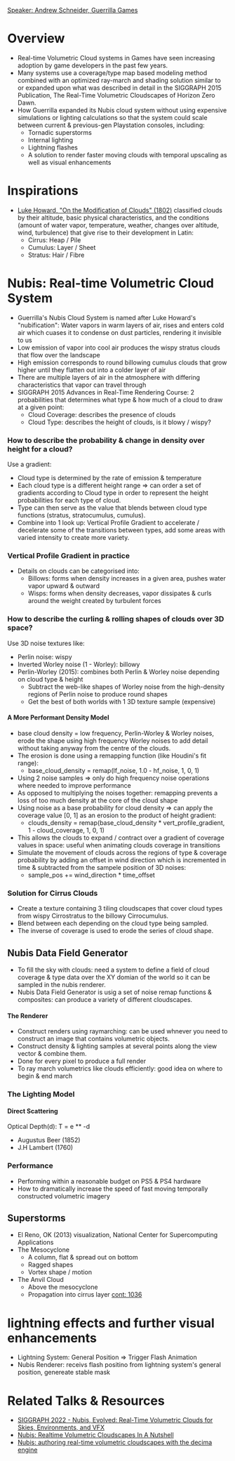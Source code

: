 [Speaker: Andrew Schneider, Guerrilla Games](https://twitter.com/vonschneidz)

# Overview
- Real-time Volumetric Cloud systems in Games have seen increasing adoption by game developers in the past few years. 
- Many systems use a coverage/type map based modeling method combined with an optimized ray-march and shading solution similar to or expanded upon what was described in detail in the SIGGRAPH 2015 Publication, The Real-Time Volumetric Cloudscapes of Horizon Zero Dawn. 
- How Guerrilla expanded its Nubis cloud system without using expensive simulations or lighting calculations so that the system could scale between current & previous-gen Playstation consoles, including:
  - Tornadic superstorms
  - Internal lighting 
  - Lightning flashes
  - A solution to render faster moving clouds with temporal upscaling as well as visual enhancements

# Inspirations
- [Luke Howard, "On the Modification of Clouds" (1802)](https://blogs.bl.uk/science/2020/04/clouds-how-luke-howard-linked-weather-lore-and-natural-philosophy.html) classified clouds by their altitude, basic physical characteristics, and the conditions (amount of water vapor, temperature, weather, changes over altitude, wind, turbulence) that give rise to their development in Latin:
  - Cirrus: Heap / Pile 
  - Cumulus: Layer / Sheet 
  - Stratus: Hair / Fibre

# Nubis: Real-time Volumetric Cloud System
- Guerrilla's Nubis Cloud System is named after Luke Howard's "nubification": Water vapors in warm layers of air, rises and enters cold air which cuases it to condense on dust particles, rendering it invisible to us
- Low emission of vapor into cool air produces the wispy stratus clouds that flow over the landscape
- High emission corresponds to round billowing cumulus clouds that grow higher until they flatten out into a colder layer of air
- There are multiple layers of air in the atmosphere with differing characteristics that vapor can travel through
- SIGGRAPH 2015 Advances in Real-Time Rendering Course: 2 probabilities that determines what type & how much of a cloud to draw at a given point:
  - Cloud Coverage: describes the presence of clouds
  - Cloud Type: describes the height of clouds, is it blowy / wispy?

### How to describe the probability & change in density over height for a cloud?
Use a gradient:
- Cloud type is determined by the rate of emission & temperature
- Each cloud type is a different height range => can order a set of gradients according to Cloud type in order to represent the height probabilities for each type of cloud. 
- Type can then serve as the value that blends between cloud type functions (stratus, stratocumulus, cumulus). 
- Combine into 1 look up: Vertical Profile Gradient to accelerate / decelerate some of the transitions between types, add some areas with varied intensity to create more variety.

### Vertical Profile Gradient in practice
- Details on clouds can be categorised into:
  - Billows: forms when density increases in a given area, pushes water vapor upward & outward
  - Wisps: forms when density decreases, vapor dissipates & curls around the weight created by turbulent forces

### How to describe the curling & rolling shapes of clouds over 3D space?
Use 3D noise textures like:
- Perlin noise: wispy
- Inverted Worley noise (1 - Worley): billowy
- Perlin-Worley (2015): combines both Perlin & Worley noise depending on cloud type & height
  - Subtract the web-like shapes of Worley noise from the high-density regions of Perlin noise to produce round shapes 
  - Get the best of both worlds with 1 3D texture sample (expensive)

#### A More Performant Density Model
- base cloud density = low frequency, Perlin-Worley & Worley noises, erode the shape using high frequency Worley noises to add detail without taking anyway from the centre of the clouds. 
- The erosion is done using a remapping function (like Houdini's fit range):
  - base_cloud_density = remap(lf_noise, 1.0 - hf_noise, 1, 0, 1)
- Using 2 noise samples => only do high frequency noise operations where needed to improve performance
- As opposed to multiplying the noises together: remapping prevents a loss of too much density at the core of the cloud shape
- Using noise as a base probability for cloud density => can apply the coverage value [0, 1] as an erosion to the product of height gradient:
  - clouds_density = remap(base_cloud_density * vert_profile_gradient, 1 - cloud_coverage, 1, 0, 1) 
- This allows the clouds to expand / contract over a gradient of coverage values in space: useful when animating clouds coverage in transitions
- Simulate the movement of clouds across the regions of type & coverage probability by adding an offset in wind direction which is incremented in time & subtracted from the sampele position of 3D noises:
  - sample_pos += wind_direction * time_offset

### Solution for Cirrus Clouds
- Create a texture containing 3 tiling cloudscapes that cover cloud types from wispy Cirrostratus to the billowy Cirrocumulus.
- Blend between each depending on the cloud type being sampled.
- The inverse of coverage is used to erode the series of cloud shape.

## Nubis Data Field Generator
- To fill the sky with clouds: need a system to define a field of cloud coverage & type data over the XY domian of the world so it can be sampled in the nubis renderer.
- Nubis Data Field Generator is usig a set of noise remap functions & composites: can produce a variety of different cloudscapes.

#### The Renderer
- Construct renders using raymarching: can be used whnever you need to construct an image that contains volumetric objects.
- Construct density & lighting samples at several points along the view vector & combine them.
- Done for every pixel to produce a full render
- To ray march volumetrics like clouds efficiently: good idea on where to begin & end march

### The Lighting Model
#### Direct Scattering
Optical Depth(d): T = e ** -d
- Augustus Beer (1852)
- J.H Lambert (1760)

### Performance
- Performing within a reasonable budget on PS5 & PS4 hardware
- How to dramatically increase the speed of fast moving temporally constructed volumetric imagery
## Superstorms
- El Reno, OK (2013) visualization, National Center for Supercomputing Applications
- The Mesocyclone
  - A column, flat & spread out on bottom
  - Ragged shapes
  - Vortex shape / motion 
- The Anvil Cloud
  - Above the mesocyclone
  - Propagation into cirrus layer 
[cont: 1036](https://reattendance.com/event-lobby/5884/session-stage)

# lightning effects and further visual enhancements 
- Lightning System: General Position => Trigger Flash Animation
- Nubis Renderer: receivs flash positino from lightning system's general position, genereate stable mask

# Related Talks & Resources
- [SIGGRAPH 2022 - Nubis, Evolved: Real-Time Volumetric Clouds for Skies, Environments, and VFX](https://t.co/a3YHUMPlsw)
- [Nubis: Realtime Volumetric Cloudscapes In A Nutshell](https://www.guerrilla-games.com/read/nubis-realtime-volumetric-cloudscapes-in-a-nutshell)
- [Nubis: authoring real-time volumetric cloudscapes with the decima engine](https://www.guerrilla-games.com/read/nubis-authoring-real-time-volumetric-cloudscapes-with-the-decima-engine)

